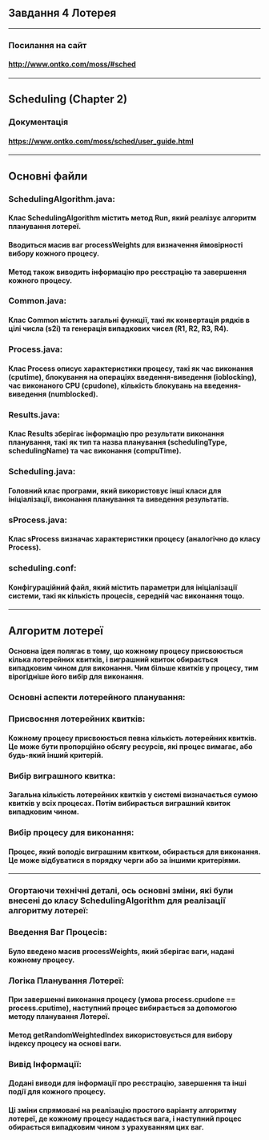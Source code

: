 ## Завдання 4 Лотерея
--------------------------------------------
### Посилання на сайт
#### http://www.ontko.com/moss/#sched
--------------------------------------------
## Scheduling (Chapter 2)
### Документація 
#### https://www.ontko.com/moss/sched/user_guide.html
--------------------------------------------
## Основні файли 

### SchedulingAlgorithm.java: 
#### Клас SchedulingAlgorithm містить метод Run, який реалізує алгоритм планування лотереї. 
#### Вводиться масив ваг processWeights для визначення ймовірності вибору кожного процесу. 
#### Метод також виводить інформацію про реєстрацію та завершення кожного процесу. 

### Common.java: 
#### Клас Common містить загальні функції, такі як конвертація рядків в цілі числа (s2i) та генерація випадкових чисел (R1, R2, R3, R4). 

### Process.java: 
#### Клас Process описує характеристики процесу, такі як час виконання (cputime), блокування на операціях введення-виведення (ioblocking), час виконаного CPU (cpudone), кількість блокувань на введення-виведення (numblocked). 

### Results.java: 
#### Клас Results зберігає інформацію про результати виконання планування, такі як тип та назва планування (schedulingType, schedulingName) та час виконання (compuTime). 

### Scheduling.java: 
#### Головний клас програми, який використовує інші класи для ініціалізації, виконання планування та виведення результатів. 

### sProcess.java: 
#### Клас sProcess визначає характеристики процесу (аналогічно до класу Process). 

### scheduling.conf: 
#### Конфігураційний файл, який містить параметри для ініціалізації системи, такі як кількість процесів, середній час виконання тощо.

--------------------------------------------
## Алгоритм лотереї

#### Основна ідея полягає в тому, що кожному процесу присвоюється кілька лотерейних квитків, і виграшний квиток обирається випадковим чином для виконання. Чим більше квитків у процесу, тим вірогідніше його вибір для виконання.

### Основні аспекти лотерейного планування:

### Присвоєння лотерейних квитків:
#### Кожному процесу присвоюється певна кількість лотерейних квитків. Це може бути пропорційно обсягу ресурсів, які процес вимагає, або будь-який інший критерій.

### Вибір виграшного квитка:
#### Загальна кількість лотерейних квитків у системі визначається сумою квитків у всіх процесах. Потім вибирається виграшний квиток випадковим чином.

### Вибір процесу для виконання:
#### Процес, який володіє виграшним квитком, обирається для виконання. Це може відбуватися в порядку черги або за іншими критеріями.

--------------------------------------------
### Огортаючи технічні деталі, ось основні зміни, які були внесені до класу SchedulingAlgorithm для реалізації алгоритму лотереї:

### Введення Ваг Процесів:
#### Було введено масив processWeights, який зберігає ваги, надані кожному процесу.

### Логіка Планування Лотереї:
#### При завершенні виконання процесу (умова process.cpudone == process.cputime), наступний процес вибирається за допомогою методу планування Лотереї.
#### Метод getRandomWeightedIndex використовується для вибору індексу процесу на основі ваги.

### Вивід Інформації:
#### Додані виводи для інформації про реєстрацію, завершення та інші події для кожного процесу.

#### Ці зміни спрямовані на реалізацію простого варіанту алгоритму лотереї, де кожному процесу надається вага, і наступний процес обирається випадковим чином з урахуванням цих ваг.

